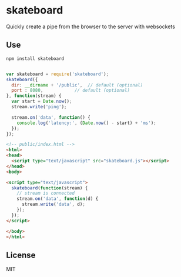# skateboard

Quickly create a pipe from the browser to the server with websockets

## Use

`npm install skateboard`


```javascript

var skateboard = require('skateboard');
skateboard({
  dir: __dirname + '/public',  // default (optional)
  port : 8080,            // default (optional)
}, function(stream) {
  var start = Date.now();
  stream.write('ping');

  stream.on('data', function() {
    console.log('latency:', (Date.now() - start) + 'ms');
  });
});

```

```html
<!-- public/index.html -->
<html>
<head>
  <script type="text/javascript" src="skateboard.js"></script>
</head>
<body>

<script type="text/javascript">
  skateboard(function(stream) {
    // stream is connected
    stream.on('data', function(d) {
      stream.write('data', d);
    });
  });
</script>

</body>
</html>

```

## License

MIT